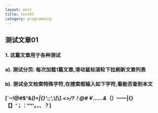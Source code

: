 ```yaml
---
layout: post
title: test07
category: programming
---
```


## 测试文章01
### 1. 这篇文章用于各种测试

### a). 测试分页: 每次加载1篇文章,滑动鼠标滚轮下拉刷新文章列表

### b). 测试全文检索特殊字符,在搜索框输入如下字符,看能否查到本文
### [`\~!@#$^&*()=|{}':;',\\[\\].<>/?！@#￥……&*（）——|{}【】‘；：”“'。，、？]